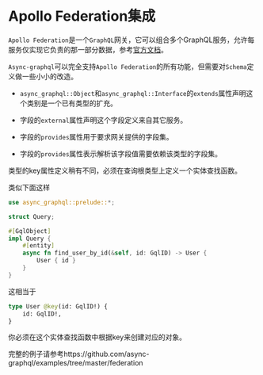 # Apollo Federation集成
 
`Apollo Federation`是一个`GraphQL`网关，它可以组合多个GraphQL服务，允许每服务仅实现它负责的那一部分数据，参考[官方文档](https://www.apollographql.com/docs/apollo-server/federation/introduction)。

`Async-graphql`可以完全支持`Apollo Federation`的所有功能，但需要对`Schema`定义做一些小小的改造。

- `async_graphql::Object`和`async_graphql::Interface`的`extends`属性声明这个类别是一个已有类型的扩充。

- 字段的`external`属性声明这个字段定义来自其它服务。

- 字段的`provides`属性用于要求网关提供的字段集。

- 字段的`provides`属性表示解析该字段值需要依赖该类型的字段集。

类型的key属性定义稍有不同，必须在查询根类型上定义一个实体查找函数。

类似下面这样

```rust
use async_graphql::prelude::*;

struct Query;

#[GqlObject]
impl Query {
    #[entity]
    async fn find_user_by_id(&self, id: GqlID) -> User {
        User { id }
    }
}
```

这相当于

```graphql
type User @key(id: GqlID!) {
    id: GqlID!,
}
```

你必须在这个实体查找函数中根据key来创建对应的对象。

完整的例子请参考https://github.com/async-graphql/examples/tree/master/federation
